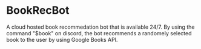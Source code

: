 # BookRecBot
A cloud hosted book recommedation bot that is available 24/7. By using the command "$book" on discord, the bot recommends a randomely selected book to the user by using Google Books API.
